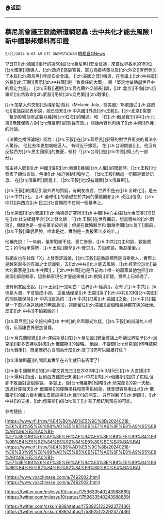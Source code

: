 ###  [:house:返回](README.md)
---


## 慕尼黑會議王毅詭辯遭網怒轟 :去中共化才能去風險 !  新中國聯邦爆料再印證
`2/21/2024 6:03 AM UTC GNEWSTAIWAN` [轉載自GNews](https://gnews.org/articles/2327912)


17日在[[zh:德國]]舉行的第60屆[[zh:慕尼黑]]安全會議，來自世界各地的180位[[zh:國家]]領導人、[[zh:政府]]高級官員、軍方高級將領以及[[zh:外交]]官們參加了本屆[[zh:慕尼黑]]年度安全會議。 [[zh:美國之音]]報導，在會議上[[zh:中共國]]外長[[zh:王毅]]表示[[zh:中共國]]是「負責任的大國」，將「堅定地做動盪世界中的穩定力量」。 [[zh:王毅]]還對[[zh:烏克蘭外交部長]]說，[[zh:北京]]不向[[zh:俄羅斯]]出售致命[[zh:武器]]用於[[zh:烏克蘭]][[zh:戰爭]]。

  

[[zh:加拿大外交部]]長梅蘭妮·喬莉（Melanie Joly，喬美蘭）18號接受[[zh:路透社]]電話採訪表示說，她已告知[[zh:中共國]]外長[[zh:王毅]]，[[zh:北京]]需要「幫助影響胡塞武裝以維持[[zh:紅海]]的暢通」和 「在[[zh:俄烏戰爭]]中[[zh:北京]]應確保西方對[[zh:俄羅斯]]的製裁有效。」談話內容也包括了[[zh:中東]]危機」的討論。

  

《法蘭克福評論報》認為：[[zh:王毅]]在[[zh:慕尼黑]]髮錶的對世界衝突的看法令人驚訝。 他比去年更加咄咄逼人。 有時近乎撒謊。 在[[zh:台灣問題]]上，他沒有反駁西方[[zh:民主國家]]的擔憂，堅持「[[zh:台灣]]是[[zh:中國]]領土的一部分」。

  

當主持人問到[[zh:中國]]侵犯[[zh:新疆]]維族[[zh:人權]]的問題時，[[zh:王毅]]也發表了類似言論，包括[[zh:強迫勞動]]和壓迫。 [[zh:王毅]]稱這一切都是錯誤訊息。 在[[zh:俄羅斯]]問題上，[[zh:王毅]]也沒有譴責[[zh:俄羅斯]]。

  
  

[[zh:王毅]]的講話引發外界的質疑，有網友直言，世界不是去[[zh:全球化]]，是去[[zh:中共]]化。 [[zh:全球化]]的基礎在於共同的價值觀和[[zh:政治]]信念、[[zh:中共]]與西方[[zh:民主]]社會顯然不在同一個基準上。

  

[[zh:美國]][[zh:智庫]][[zh:哈德遜研究所]][[zh:中國]]中心主任[[zh:余茂春]]19日在[[zh:社交媒體平台]]X上發文說：「[[zh:王毅]]在世界面前，想當領袖的[[zh:戰狼]]，偶爾也是一隻披著羊皮的狼；但是在戰略夥伴和 戰略老闆[[zh:普丁]]面前，[[zh:王毅]]卑躬屈膝，唯命是從，實則是一隻披著羊皮的羊。」

  

他補充說：「一年前，俄軍戰績不佳，喪亡慘重，[[zh:中共]]力主和談，救俄救亡；如今俄軍得勢，[[zh:王毅]]聽命[[zh:普京]]，力阻和談，助惡援俄。」

  

有網友也在社媒「X」上發表評論說，[[zh:王毅]]這番話顯然是自欺欺人，實際上是越來越多的有識之士認識到，去[[zh:中共]]化才能去風險，[[zh:經濟全球化]]最大的贏家是[[zh:中共國]] ，[[zh:中共國]]也是目前為止唯一的贏家其他包括[[zh:美國]]都是輸家，這些輸家現在才醒過來搞[[zh:脫鉤]]斷鏈，實際上已經晚了。

  

也有網友回應說，[[zh:王毅]]一定明白：世界[[zh:經濟]]，沒有了[[zh:中共]]，照樣是大海，不會變成小湖。 這番話僅是[[zh:王毅]]為了[[zh:中共]]的和[[zh:美國]]的關係能保持[[zh:中共]]認為的：[[zh:中共]]打罵[[zh:美國]]之後，[[zh:中共]]搖晃一下自以為還妖嬈的老嫗身段，還能留住[[zh:美國]]這個精氣神都在線的壯漢。 反正[[zh:中共]]不怕丟臉的！

  

[[zh:慕尼黑]]安全報告把[[zh:中共]]的企圖曝光無疑，[[zh:王毅]]的辯論無人相信，反而讓世界更加警覺。

  

[[zh:烏克蘭總統]][[zh:澤倫斯基]]在[[zh:慕尼黑]]安全會議上呼籲世界給予[[zh:烏克蘭]]更多支持以對抗[[zh:俄羅斯]]的侵略。 他說，不要問[[zh:烏克蘭]]何時結束[[zh:戰爭]]，而是應捫心自問為什麼[[zh:普丁]]仍可以繼續打仗？

  

[[zh:澤倫斯基]]的問話其實早在去年就已有答案了! 

  

[[zh:新中國聯邦]]的[[zh:郭文貴先生]]在2023年[[zh:3月5日]][[zh:大直播]]中[[zh:爆料]]指出，目前西方雖然已知道[[zh:中共]]向[[zh:俄羅斯]]提供了供給,但 卻不敢面對這個事實。 事實上，從[[zh:俄羅斯]]侵略[[zh:烏克蘭]]的第一天起，透過計算每天[[zh:俄羅斯]]的彈藥損耗和軍需供給量，就會很容易看出以[[zh:俄羅斯]]的國力根本無法支撐這場[[zh:戰爭]]的開支。 只有得到了[[zh:伊朗]]、[[zh:中共]]的支援，[[zh:俄羅斯]]的[[zh:普丁]]才有了頑抗到現在的可能。

參考鏈接：

[https://www.rfi.fr/tw/%E4%B8%AD%E5%9C%8B/20240218-%E6%B3%95%E8%98%AD%E5%85%8B%E7%A6%8F%E8%A9%95%E8%AB%96%E5%A0%B1-%E7%8E%8B%E6%AF%85%E6%AF%94%E5%8E%BB%E5%B9%B4%E6%9B%B4%E5%92%84%E5%92%84%E9%80%BC%E4%BA%BA](https://www.rfi.fr/tw/%E4%B8%AD%E5%9C%8B/20240218-%E6%B3%95%E8%98%AD%E5%85%8B%E7%A6%8F%E8%A9%95%E8%AB%96%E5%A0%B1-%E7%8E%8B%E6%AF%85%E6%AF%94%E5%8E%BB%E5%B9%B4%E6%9B%B4%E5%92%84%E5%92%84%E9%80%BC%E4%BA%BA)

  

[https://www.voachinese.com/a/7492002.html](https://www.voachinese.com/a/7492002.html)

[https://twitter.com/milesyu10/status/1759633540243988869](https://twitter.com/milesyu10/status/1759633540243988869)

  

[https://twitter.com/cskun1989/status/1758925123292377436](https://twitter.com/cskun1989/status/1758925123292377436)


